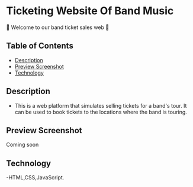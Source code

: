 # Ticketing Website Of Band Music
👋 Welcome to our band ticket sales web 👋
## Table of Contents
- [Description](#description)
- [Preview Screenshot](#preview-screenshot)
- [Technology](#technology)
## Description
- This is a web platform that simulates selling tickets for a band's tour. It can be used to book tickets to the locations where the band is touring.
## Preview Screenshot
Coming soon
## Technology
-HTML,CSS,JavaScript.



